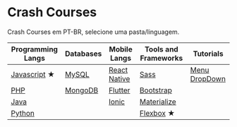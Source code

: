 # Crash Courses
Crash Courses em PT-BR, selecione uma pasta/linguagem.

| Programming Langs           | Databases           | Mobile Langs                  | Tools and Frameworks        | Tutorials                       |
| --------------------------- | ------------------- | ----------------------------- | --------------------------- | ------------------------------- |
| [Javascript](/javascript) ★ | [MySQL](/mysql)     | [React Native](/react-native) | [Sass](/sass)               | [Menu DropDown](/dropdown-menu) |
| [PHP](/php)                 | [MongoDB](/mongodb) | [Flutter](/flutter)           | [Bootstrap](/bootstrap)     |                                 |
| [Java](/java)               |                     | [Ionic](/ionic)               | [Materialize](/materialize) |                                 |
| [Python](/python)           |                     |                               | [Flexbox](/flexbox) ★       |                                 |
